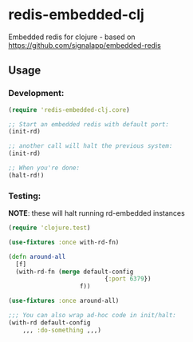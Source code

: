# redis-embedded-clj

Embedded redis for clojure - based on https://github.com/signalapp/embedded-redis

## Usage

### Development:

```clojure
(require 'redis-embedded-clj.core)

;; Start an embedded redis with default port:
(init-rd)

;; another call will halt the previous system:
(init-rd)

;; When you're done:
(halt-rd!)
```

### Testing:

**NOTE**: these will halt running rd-embedded instances

```clojure
(require 'clojure.test)

(use-fixtures :once with-rd-fn)

(defn around-all
  [f]
  (with-rd-fn (merge default-config
                           {:port 6379})
                    f))

(use-fixtures :once around-all)

;;; You can also wrap ad-hoc code in init/halt:
(with-rd default-config
	,,, :do-something ,,,)
```

